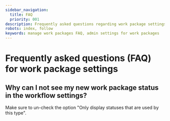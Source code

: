 ```yaml
---
sidebar_navigation:
  title: FAQ
  priority: 001
description: Frequently asked questions regarding work package settings in the administration
robots: index, follow
keywords: manage work packages FAQ, admin settings for work packages
---
```


# Frequently asked questions (FAQ) for work package settings

## Why can I not see my new work package status in the workflow settings?

Make sure to un-check the option "Only display statuses that are used by this type".

